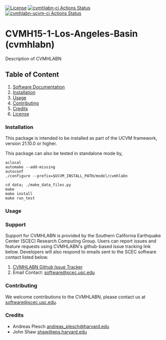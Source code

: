 [![License](https://img.shields.io/badge/License-BSD_3--Clause-blue.svg)](https://opensource.org/licenses/BSD-3-Clause)
[![cvmhlabn-ci Actions Status](https://github.com/SCECcode/cvmhlabn/workflows/cvmhlabn-ci/badge.svg)](https://github.com/SCECcode/cvmhlabn/actions)
[![cvmhlabn-ucvm-ci Actions Status](https://github.com/SCECcode/cvmhlabn/workflows/cvmhlabn-ucvm-ci/badge.svg)](https://github.com/SCECcode/cvmhlabn/actions)

# CVMH15-1-Los-Angeles-Basin (cvmhlabn)
Description of CVMHLABN

## Table of Content
1. [Software Documentation](https://github.com/SCECcode/cvmhlabn/wiki)
2. [Installation](#installation)
3. [Usage](#usage)
4. [Contributing](#contributing)
5. [Credits](#credit)
6. [License](#license)

### Installation
This package is intended to be installed as part of the UCVM framework,
version 21.10.0 or higher. 

This package can also be tested in standalone mode by,

```
aclocal
automake --add-missing
autoconf
./configure --prefix=$UCVM_INSTALL_PATH/model/cvmhlabn 

cd data; ./make_data_files.py 
make
make install
make run_test
```

### Usage


### Support
Support for CVMHLABN is provided by the Southern California Earthquake Center
(SCEC) Research Computing Group.  Users can report issues and feature requests 
using CVMHLABN's github-based issue tracking link below. Developers will also 
respond to emails sent to the SCEC software contact listed below.
1. [CVMHLABN Github Issue Tracker](https://github.com/SCECcode/cvmhlabn/issues)
2. Email Contact: software@scec.usc.edu

### Contributing
We welcome contributions to the CVMHLABN, please contact us at software@scec.usc.edu.

### Credits
* Andreas Plesch <andreas_plesch@harvard.edu>
* John Shaw <shaw@eps.harvard.edu>

